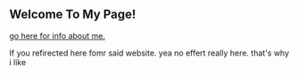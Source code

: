 ## Welcome To My Page!

<a href="micasddsa.github.io"> go here for info about me.</a>

If you refirected here fomr said website. yea no effert really here. that's why i like 
